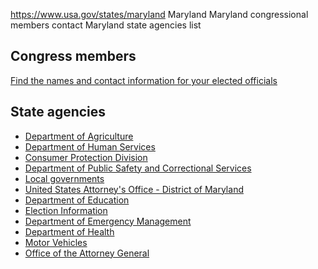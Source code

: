 

https://www.usa.gov/states/maryland
Maryland
Maryland congressional members contact
Maryland state agencies list

Congress members
----------------

[Find the names and contact information for your elected officials](https://www.usa.gov/elected-officials)

State agencies
--------------

* [Department of Agriculture](https://mda.maryland.gov/Pages/default.aspx)
* [Department of Human Services](https://dhs.maryland.gov/)
* [Consumer Protection Division](https://www.marylandattorneygeneral.gov/Pages/CPD/default.aspx)
* [Department of Public Safety and Correctional Services](https://dpscs.maryland.gov/)
* [Local governments](https://www.maryland.gov/pages/nearme.aspx)
* [United States Attorney's Office - District of Maryland](https://www.justice.gov/usao-md)
* [Department of Education](https://www.marylandpublicschools.org/Pages/Default.aspx)
* [Election Information](https://elections.maryland.gov/)
* [Department of Emergency Management](https://mdem.maryland.gov/Pages/default.aspx)
* [Department of Health](https://health.maryland.gov/pages/home.aspx)
* [Motor Vehicles](https://mva.maryland.gov/Pages/default.aspx)
* [Office of the Attorney General](https://www.marylandattorneygeneral.gov/)
